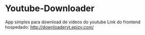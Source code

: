 # Youtube-Downloader
App simples para download de vídeos do youtube
Link do frontend hospedado:
http://downloaderyt.epizy.com/
